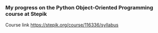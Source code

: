 ### My progress on the Python Object-Oriented Programming course at Stepik

Course link https://stepik.org/course/116336/syllabus
